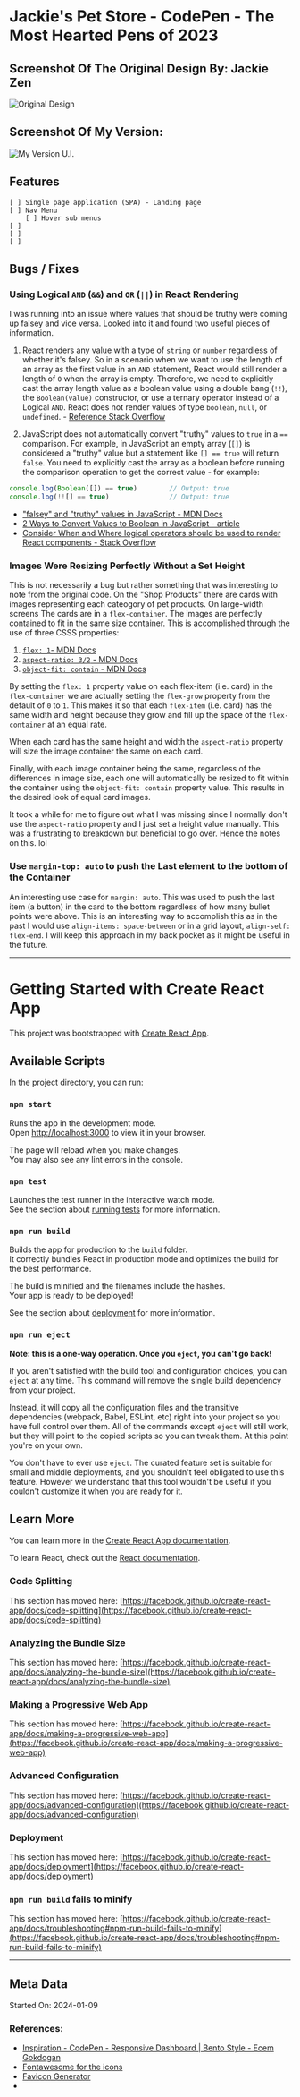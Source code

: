 # Jackie's Pet Store - CodePen - The Most Hearted Pens of 2023

## Screenshot Of The Original Design By: Jackie Zen

![Original Design](./designs/screenshot.jpg)

## Screenshot Of My Version:

![My Version U.I.](./designs/screenshot-mine.jpg)


## Features

```
[ ] Single page application (SPA) - Landing page
[ ] Nav Menu
    [ ] Hover sub menus
[ ] 
[ ] 
[ ] 

```

## Bugs / Fixes

### Using Logical `AND` (`&&`) and `OR` (`||`) in React Rendering

I was running into an issue where values that should be truthy were coming up falsey and vice versa. Looked into it and found two useful pieces of information. 

1. React renders any value with a type of `string` or `number` regardless of whether it's falsey. So in a scenario when we want to use the length of an array as the first value in an `AND` statement, React would still render a length of `0` when the array is empty. Therefore, we need to explicitly cast the array length value as a boolean value using a double bang (`!!`), the `Boolean(value)` constructor, or use a ternary operator instead of a Logical `AND`. React does not render values of type `boolean`, `null`, or `undefined`. - [Reference Stack Overflow](https://stackoverflow.com/questions/53048037/react-showing-0-instead-of-nothing-with-short-circuit-conditional-component)

2. JavaScript does not automatically convert "truthy" values to `true` in a `==` comparison. For example, in JavaScript an empty array (`[]`) is considered a "truthy" value but a statement like `[] == true` will return `false`. You need to explicitly cast the array as a boolean before running the comparison operation to get the correct value - for example:

```js
console.log(Boolean([]) == true)        // Output: true
console.log(!![] == true)               // Output: true
```

- ["falsey" and "truthy" values in JavaScript - MDN Docs](https://developer.mozilla.org/en-US/docs/Glossary/Falsy)
- [2 Ways to Convert Values to Boolean in JavaScript - article](https://www.samanthaming.com/tidbits/19-2-ways-to-convert-to-boolean/) 
- [Consider When and Where logical operators should be used to render React components - Stack Overflow](https://stackoverflow.com/questions/65713434/react-render-logical-vs-ternary-operator)

### Images Were Resizing Perfectly Without a Set Height

This is not necessarily a bug but rather something that was interesting to note from the original code. On the "Shop Products" there are cards with images representing each cateogory of pet products. On large-width screens The cards are in a `flex-container`. The images are perfectly contained to fit in the same size container. This is accomplished through the use of three CSSS properties: 

1. [`flex: 1`- MDN Docs](https://developer.mozilla.org/en-US/docs/Web/CSS/flex)
2. [`aspect-ratio: 3/2` - MDN Docs](https://developer.mozilla.org/en-US/docs/Web/CSS/aspect-ratio)
3. [`object-fit: contain` - MDN Docs](https://developer.mozilla.org/en-US/docs/Web/CSS/object-fit)

By setting the `flex: 1` property value on each flex-item (i.e. card) in the `flex-container` we are actually setting the `flex-grow` property from the default of `0` to `1`. This makes it so that each `flex-item` (i.e. card) has the same width and height because they grow and fill up the space of the `flex-container` at an equal rate. 

When each card has the same height and width the `aspect-ratio` property will size the image container the same on each card.

Finally, with each image container being the same, regardless of the differences in image size, each one will automatically be resized to fit within the container using the `object-fit: contain` property value. This results in the desired look of equal card images.

It took a while for me to figure out what I was missing since I normally don't use the `aspect-ratio` property and I just set a height value manually. This was a frustrating to breakdown but beneficial to go over. Hence the notes on this. lol

### Use `margin-top: auto` to push the Last element to the bottom of the Container

An interesting use case for `margin: auto`. This was used to push the last item (a button) in the card to the bottom regardless of how many bullet points were above. This is an interesting way to accomplish this as in the past I would use `align-items: space-between` or in a grid layout, `align-self: flex-end`. I will keep this approach in my back pocket as it might be useful in the future.

--- 

# Getting Started with Create React App

This project was bootstrapped with [Create React App](https://github.com/facebook/create-react-app).

## Available Scripts

In the project directory, you can run:

### `npm start`

Runs the app in the development mode.\
Open [http://localhost:3000](http://localhost:3000) to view it in your browser.

The page will reload when you make changes.\
You may also see any lint errors in the console.

### `npm test`

Launches the test runner in the interactive watch mode.\
See the section about [running tests](https://facebook.github.io/create-react-app/docs/running-tests) for more information.

### `npm run build`

Builds the app for production to the `build` folder.\
It correctly bundles React in production mode and optimizes the build for the best performance.

The build is minified and the filenames include the hashes.\
Your app is ready to be deployed!

See the section about [deployment](https://facebook.github.io/create-react-app/docs/deployment) for more information.

### `npm run eject`

**Note: this is a one-way operation. Once you `eject`, you can't go back!**

If you aren't satisfied with the build tool and configuration choices, you can `eject` at any time. This command will remove the single build dependency from your project.

Instead, it will copy all the configuration files and the transitive dependencies (webpack, Babel, ESLint, etc) right into your project so you have full control over them. All of the commands except `eject` will still work, but they will point to the copied scripts so you can tweak them. At this point you're on your own.

You don't have to ever use `eject`. The curated feature set is suitable for small and middle deployments, and you shouldn't feel obligated to use this feature. However we understand that this tool wouldn't be useful if you couldn't customize it when you are ready for it.

## Learn More

You can learn more in the [Create React App documentation](https://facebook.github.io/create-react-app/docs/getting-started).

To learn React, check out the [React documentation](https://reactjs.org/).

### Code Splitting

This section has moved here: [https://facebook.github.io/create-react-app/docs/code-splitting](https://facebook.github.io/create-react-app/docs/code-splitting)

### Analyzing the Bundle Size

This section has moved here: [https://facebook.github.io/create-react-app/docs/analyzing-the-bundle-size](https://facebook.github.io/create-react-app/docs/analyzing-the-bundle-size)

### Making a Progressive Web App

This section has moved here: [https://facebook.github.io/create-react-app/docs/making-a-progressive-web-app](https://facebook.github.io/create-react-app/docs/making-a-progressive-web-app)

### Advanced Configuration

This section has moved here: [https://facebook.github.io/create-react-app/docs/advanced-configuration](https://facebook.github.io/create-react-app/docs/advanced-configuration)

### Deployment

This section has moved here: [https://facebook.github.io/create-react-app/docs/deployment](https://facebook.github.io/create-react-app/docs/deployment)

### `npm run build` fails to minify

This section has moved here: [https://facebook.github.io/create-react-app/docs/troubleshooting#npm-run-build-fails-to-minify](https://facebook.github.io/create-react-app/docs/troubleshooting#npm-run-build-fails-to-minify)


---

## Meta Data

Started On: 2024-01-09

### References:

- [Inspiration - CodePen - Responsive Dashboard | Bento Style - Ecem Gokdogan](https://codepen.io/jackiezen/pen/oNJMOvZ?editors=0010)
- [Fontawesome for the icons](https://fontawesome.com/icons/)
- [Favicon Generator](https://www.favicon-generator.org/)
- []()
